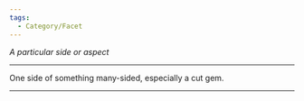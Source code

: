 ```yaml
---
tags:
  - Category/Facet
---
```

*A particular side or aspect*

--- 

One side of something many-sided, especially a cut gem.

--- 
